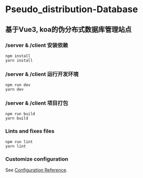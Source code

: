 # Pseudo_distribution-Database

## 基于Vue3, koa的伪分布式数据库管理站点

### /server & /client 安装依赖
```shell
npm install
yarn install
```

### /server & /client 运行开发环境
```shell
npm run dev
yarn dev
```

### /server & /client 项目打包
```shell
npm run build
yarn build
```

### Lints and fixes files
```shell
npm run lint
yarn lint
```

### Customize configuration
See [Configuration Reference](https://cli.vuejs.org/config/).
